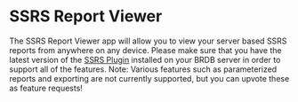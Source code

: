 # SSRS Report Viewer
The SSRS Report Viewer app will allow you to view your server based SSRS reports from anywhere on any device. Please make sure that you have the latest version of the [SSRS Plugin](https://github.com/bezlio/bezlio-plugins) installed on your BRDB server in order to support all of the features. 
Note: Various features such as parameterized reports and exporting are not currently supported, but you can upvote these as feature requests!
